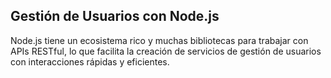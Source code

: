 ## Gestión de Usuarios con Node.js
Node.js tiene un ecosistema rico y muchas bibliotecas para trabajar con APIs RESTful, lo que facilita la creación de servicios de gestión de usuarios con interacciones rápidas y eficientes.